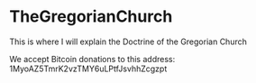# TheGregorianChurch
This is where I will explain the Doctrine of the Gregorian Church


We accept Bitcoin donations to this address: 1MyoAZ5TmrK2vzTMY6uLPtfJsvhhZcgzpt
